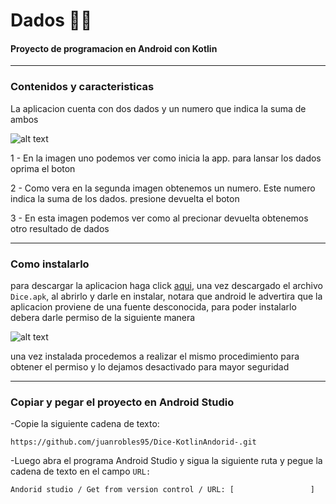 # Dados 🎲🎲
#### Proyecto de programacion en Android con Kotlin

----
### Contenidos y caracteristicas
 La aplicacion cuenta con dos dados y un numero que indica la suma de ambos

![alt text](https://media4.giphy.com/media/SvuZx6vpKniiXaUxyZ/giphy.gif)

 1 - En la imagen uno podemos ver como inicia la app. para lansar los dados oprima el boton
 
 2 - Como vera en la segunda imagen obtenemos un numero. Este numero indica la suma de los dados. presione devuelta el boton
 
 3 - En esta imagen podemos ver como al precionar devuelta obtenemos otro resultado de dados

---- 

### Como instalarlo

para descargar la aplicacion haga click [aqui](https://mega.nz/file/JJ0lWY7K#VdAYTxm8E0u3I-LD7Uq7LLvG3zuvrWo614QHWNiufT4), una vez descargado el archivo `Dice.apk`, al abrirlo y darle en instalar, notara que android le advertira que la aplicacion
proviene de una fuente desconocida, para poder instalarlo debera darle permiso de la siguiente manera 

![alt text](https://lh3.googleusercontent.com/proxy/-k4nD9hUYpr5rLpNAZddPrgzcspsbPwdSGKt8bHgv7LW4Fz015qEZCeJwk7OSIh6IFbmCKAnhCLG3v1Mn7VO91ujCQ_MBtJLt-Ol-nZrdvfZoNwXgGb87z8ra8bcO6fP7gc8qXNJf-Eb2Gfl)

una vez instalada procedemos a realizar el mismo procedimiento para obtener el permiso y lo dejamos desactivado para mayor seguridad

----

### Copiar y pegar el proyecto en Android Studio

-Copie la siguiente cadena de texto:

```
https://github.com/juanrobles95/Dice-KotlinAndorid-.git
```
-Luego abra el programa Android Studio y sigua la siguiente ruta y pegue la cadena de texto en el campo `URL:`

```
Andorid studio / Get from version control / URL: [                 ]
```
